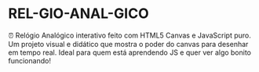 # REL-GIO-ANAL-GICO
⏰ Relógio Analógico interativo feito com HTML5 Canvas e JavaScript puro. Um projeto visual e didático que mostra o poder do canvas para desenhar em tempo real. Ideal para quem está aprendendo JS e quer ver algo bonito funcionando!

